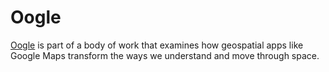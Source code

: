 # Oogle

[Oogle](https://jdeboi.com/oogle/) is part of a body of work that examines how geospatial apps like Google Maps transform the ways we understand and move through space.
